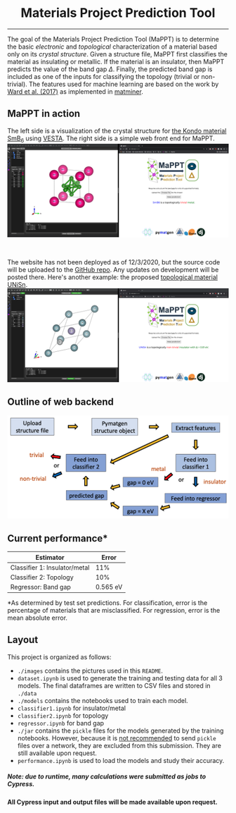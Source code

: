 # <center>**Ma**terials **P**roject **P**rediction **T**ool</center>
---

The goal of the Materials Project Prediction Tool (MaPPT) is to determine the
basic *electronic* and *topological* characterization of a material based only
on its *crystal structure*. Given a structure file, MaPPT first classifies the
material as insulating or metallic. If the material is an insulator, then MaPPT
predicts the value of the band gap $\Delta$. Finally, the predicted band gap is
included as one of the inputs for classifying the topology (trivial or non-
trivial). The features used for machine learning are based on the work by [Ward
et al. (2017)](https://journals.aps.org/prb/abstract/10.1103/PhysRevB.96.024104)
as implemented in [matminer](https://hackingmaterials.lbl.gov/matminer/).

## MaPPT in action
The left side is a visualization of the crystal structure for [the Kondo
material SmB$_6$](https://arxiv.org/pdf/2003.11052.pdf) using
[VESTA](https://jp-minerals.org/vesta/en/). The right side is a simple web front
end for MaPPT.
<br>
<img src="./images/SmB6.png"/>

 <br>

 The website has not been deployed as of 12/3/2020, but the source code will be
uploaded to the [GitHub repo](https://github.com/jkidd1/mappt). Any updates on
development will be posted there. Here's another example: the proposed
[topological material
UNiSn](https://journals.aps.org/prx/pdf/10.1103/PhysRevX.9.041055).
 <br>
<img src="./images/UNiSn.png"/>

## Outline of web backend
<img src="./images/outline.png"/>

## Current performance*
| Estimator | Error |
| ----------- | ----------- |
| Classifier 1: Insulator/metal | 11% |
| Classifier 2: Topology | 10% |
| Regressor: Band gap | 0.565 eV |

*As determined by test set predictions. For classification, error is the
percentage of materials that are misclassified. For regression, error is the
mean absolute error.

## Layout
This project is organized as follows:
- `./images` contains the pictures used in this `README`.
- `dataset.ipynb` is used to generate the training and testing data for all 3
models. The final dataframes are written to CSV files and stored in `./data`
- `./models` contains the notebooks used to train each model.
 - `classifier1.ipynb` for insulator/metal
 - `classifier2.ipynb` for topology
 - `regressor.ipynb` for band gap
- `./jar` contains the `pickle` files for the models generated by the training
notebooks. However, because it is [not
recommended](https://wiki.python.org/moin/UsingPickle) to send `pickle` files
over a network, they are excluded from this submission. They are still available
upon request.
- `performance.ipynb` is used to load the models and study their accuracy.

##### Note: due to runtime, many calculations were submitted as jobs to Cypress.
**All Cypress input and output files will be made available upon request.**
